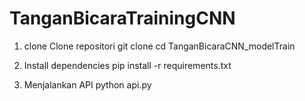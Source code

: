 
# TanganBicaraTrainingCNN

1. clone Clone repositori
   git clone
   cd TanganBicaraCNN_modelTrain

3. Install dependencies
   pip install -r requirements.txt

4. Menjalankan API
   python api.py

